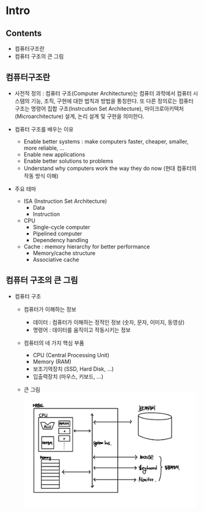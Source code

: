 # Intro


## Contents

- 컴퓨터구조란
- 컴퓨터 구조의 큰 그림


## 컴퓨터구조란

- 사전적 정의 : 컴퓨터 구조(Computer Architecture)는 컴퓨터 과학에서 컴퓨터 시스템의 기능, 조직, 구현에 대한 법칙과 방법을 통칭한다. 또 다른 정의로는 컴퓨터 구조는 명령어 집합 구조(Instrcution Set Architecture), 마이크로아키텍처(Microarchitecture) 설계, 논리 설계 및 구현을 의미한다.

- 컴퓨터 구조를 배우는 이유
    - Enable better systems : make computers faster, cheaper, smaller, more reliable, ...
    - Enable new applications
    - Enable better solutions to problems
    - Understand why computers work the way they do now (현대 컴퓨터의 작동 방식 이해)

- 주요 테마
    - ISA (Instruction Set Architecture)
        - Data
        - Instruction
    - CPU
        - Single-cycle computer
        - Pipelined computer
        - Dependency handling
    - Cache : memory hierarchy for better performance
        - Memory/cache structure
        - Associative cache



## 컴퓨터 구조의 큰 그림

- 컴퓨터 구조

    - 컴퓨터가 이해하는 정보
        - 데이터 : 컴퓨터가 이해하는 정적인 정보 (숫자, 문자, 이미지, 동영상)
        - 명령어 : 데이터를 움직이고 작동시키는 정보

    - 컴퓨터의 네 가지 핵심 부품
        - CPU (Central Processing Unit)
        - Memory (RAM)
        - 보조기억장치 (SSD, Hard Disk, ...)
        - 입출력장치 (마우스, 키보드, ...)
    
    - 큰 그림
        <img src="../src/bigpicture.jpg" width="450px" height="300px" title="bigpicture" alt="bigpicture"></img>

    
